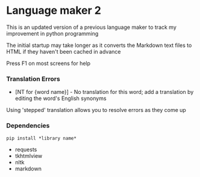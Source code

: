 # Language maker 2
This is an updated version of a previous language maker to track my improvement in python
programming

The initial startup may take longer as it converts the Markdown text files to HTML if they
haven't been cached in advance

Press F1 on most screens for help

### Translation Errors
- [NT for {word name}] - No translation for this word; add a translation by editing the word's 
English synonyms

Using 'stepped' translation allows you to resolve errors as they come up

### Dependencies
```pip install *library name*```
- requests
- tkhtmlview
- nltk
- markdown